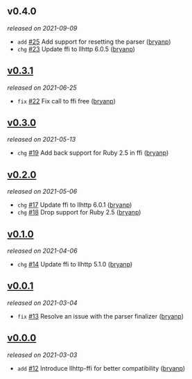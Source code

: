 ## v0.4.0

*released on 2021-09-09*

  * `add` [#25](https://github.com/bryanp/llhttp/pull/25) Add support for resetting the parser ([bryanp](https://github.com/bryanp))
  * `chg` [#23](https://github.com/bryanp/llhttp/pull/23) Update ffi to llhttp 6.0.5 ([bryanp](https://github.com/bryanp))

## [v0.3.1](https://github.com/bryanp/llhttp/releases/tag/2021-06-25)

*released on 2021-06-25*

  * `fix` [#22](https://github.com/bryanp/llhttp/pull/22) Fix call to ffi free ([bryanp](https://github.com/bryanp))

## [v0.3.0](https://github.com/bryanp/llhttp/releases/tag/2021-05-13)

*released on 2021-05-13*

  * `chg` [#19](https://github.com/bryanp/llhttp/pull/19) Add back support for Ruby 2.5 in ffi ([bryanp](https://github.com/bryanp))

## [v0.2.0](https://github.com/bryanp/llhttp/releases/tag/2021-05-06)

*released on 2021-05-06*

  * `chg` [#17](https://github.com/bryanp/llhttp/pull/17) Update ffi to llhttp 6.0.1 ([bryanp](https://github.com/bryanp))
  * `chg` [#18](https://github.com/bryanp/llhttp/pull/18) Drop support for Ruby 2.5 ([bryanp](https://github.com/bryanp))

## [v0.1.0](https://github.com/bryanp/llhttp/releases/tag/2021-04-06)

*released on 2021-04-06*

  * `chg` [#14](https://github.com/bryanp/llhttp/pull/14) Update ffi to llhttp 5.1.0 ([bryanp](https://github.com/bryanp))

## [v0.0.1](https://github.com/bryanp/llhttp/releases/tag/2021-03-04)

*released on 2021-03-04*

  * `fix` [#13](https://github.com/bryanp/llhttp/pull/13) Resolve an issue with the parser finalizer ([bryanp](https://github.com/bryanp))

## [v0.0.0](https://github.com/bryanp/llhttp/releases/tag/2021-03-03)

*released on 2021-03-03*

  * `add` [#12](https://github.com/bryanp/llhttp/pull/12) Introduce llhttp-ffi for better compatibility ([bryanp](https://github.com/bryanp))


